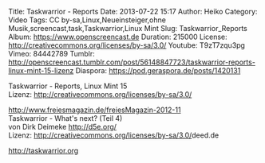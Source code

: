 Title: Taskwarrior - Reports
Date: 2013-07-22 15:17
Author: Heiko
Category: Video
Tags: CC by-sa,Linux,Neueinsteiger,ohne Musik,screencast,task,Taskwarrior,Linux Mint
Slug: Taskwarrior_Reports
Album: https://www.openscreencast.de
Duration: 215000
License: http://creativecommons.org/licenses/by-sa/3.0/
Youtube: T9zT7zqu3pg
Vimeo: 84442789
Tumblr: http://openscreencast.tumblr.com/post/56148847723/taskwarrior-reports-linux-mint-15-lizenz
Diaspora: https://pod.geraspora.de/posts/1420131

Taskwarrior - Reports, Linux Mint 15  
Lizenz: <http://creativecommons.org/licenses/by-sa/3.0/>  
  
<http://www.freiesmagazin.de/freiesMagazin-2012-11>  
Taskwarrior - What's next? (Teil 4)  
von Dirk Deimeke <http://d5e.org/>  
Lizenz: <http://creativecommons.org/licenses/by-sa/3.0/>deed.de  
  
<http://taskwarrior.org>

